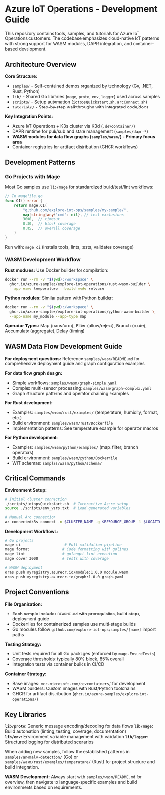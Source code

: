 # Azure IoT Operations - Development Guide

This repository contains tools, samples, and tutorials for Azure IoT Operations customers. The codebase emphasizes cloud-native IoT patterns with strong support for WASM modules, DAPR integration, and container-based development.

## Architecture Overview

**Core Structure:**
- `samples/` - Self-contained demos organized by technology (Go, .NET, Rust, Python)  
- `lib/` - Shared Go libraries (`mage`, `proto`, `env`, `logger`) used across samples
- `scripts/` - Setup automation (`iotopsQuickstart.sh`, `arcConnect.sh`)
- `tutorials/` - Step-by-step walkthroughs with integrated code/docs

**Key Integration Points:**
- Azure IoT Operations + K3s cluster via K3d (`.devcontainer/`)
- DAPR runtime for pub/sub and state management (`samples/dapr-*`)
- **WASM modules for data flow graphs (`samples/wasm/`) - Primary focus area**
- Container registries for artifact distribution (GHCR workflows)

## Development Patterns

### Go Projects with Mage
Most Go samples use `lib/mage` for standardized build/test/lint workflows:

```go
// In magefile.go
func CI() error {
    return mage.CI(
        "github.com/explore-iot-ops/samples/my-sample/",
        map[string]any{"cmd": nil}, // test exclusions
        3000,  // timeout
        0.80,  // block coverage
        0.85,  // overall coverage
    )
}
```

Run with: `mage ci` (installs tools, lints, tests, validates coverage)

### WASM Development Workflow
**Rust modules:** Use Docker builder for compilation:
```bash
docker run --rm -v "$(pwd):/workspace" \
  ghcr.io/azure-samples/explore-iot-operations/rust-wasm-builder \
  --app-name temperature --build-mode release
```

**Python modules:** Similar pattern with Python builder:
```bash
docker run --rm -v "$(pwd):/workspace" \
  ghcr.io/azure-samples/explore-iot-operations/python-wasm-builder \
  --app-name my_module --app-type map
```

**Operator Types:** Map (transform), Filter (allow/reject), Branch (route), Accumulate (aggregate), Delay (timing)

## WASM Data Flow Development Guide

**For deployment questions:** Reference `samples/wasm/README.md` for comprehensive deployment guide and graph configuration examples

**For data flow graph design:** 
- Simple workflows: `samples/wasm/graph-simple.yaml`
- Complex multi-sensor processing: `samples/wasm/graph-complex.yaml`
- Graph structure patterns and operator chaining examples

**For Rust development:**
- Examples: `samples/wasm/rust/examples/` (temperature, humidity, format, etc.)
- Build environment: `samples/wasm/rust/Dockerfile`
- Implementation patterns: See temperature example for operator macros

**For Python development:**
- Examples: `samples/wasm/python/examples/` (map, filter, branch operators)
- Build environment: `samples/wasm/python/Dockerfile`
- WIT schemas: `samples/wasm/python/schema/`

## Critical Commands

**Environment Setup:**
```bash
# Initial cluster connection
./scripts/iotopsQuickstart.sh  # Interactive Azure setup
source ./scripts/env_vars.txt  # Load generated variables

# Manual Arc connection  
az connectedk8s connect -n $CLUSTER_NAME -g $RESOURCE_GROUP -l $LOCATION
```

**Development Workflows:**
```bash
# Go projects
mage ci                    # Full validation pipeline
mage format               # Code formatting with golines
mage lint                 # golangci-lint execution
mage cover 3000           # Tests with coverage

# WASM deployment
oras push myregistry.azurecr.io/module:1.0.0 module.wasm
oras push myregistry.azurecr.io/graph:1.0.0 graph.yaml
```

## Project Conventions

**File Organization:**
- Each sample includes `README.md` with prerequisites, build steps, deployment guide
- Dockerfiles for containerized samples use multi-stage builds
- Go modules follow `github.com/explore-iot-ops/samples/[name]` import paths

**Testing Strategy:**
- Unit tests required for all Go packages (enforced by `mage.EnsureTests`)
- Coverage thresholds: typically 80% block, 85% overall
- Integration tests via container builds in CI/CD

**Container Strategy:**  
- Base images: `mcr.microsoft.com/devcontainers/` for development
- WASM builders: Custom images with Rust/Python toolchains  
- GHCR for artifact distribution (`ghcr.io/azure-samples/explore-iot-operations/`)

## Key Libraries

**`lib/proto`:** Generic message encoding/decoding for data flows
**`lib/mage`:** Build automation (linting, testing, coverage, documentation)  
**`lib/env`:** Environment variable management with validation
**`lib/logger`:** Structured logging for distributed scenarios

When adding new samples, follow the established patterns in `samples/anomaly-detection/` (Go) or `samples/wasm/rust/examples/temperature/` (Rust) for project structure and build integration.

**WASM Development:** Always start with `samples/wasm/README.md` for overview, then navigate to language-specific examples and build environments based on requirements.
